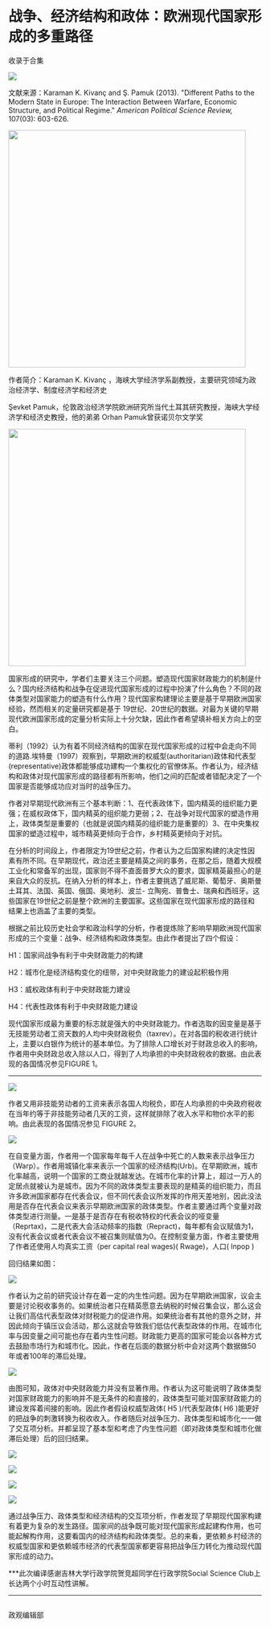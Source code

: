 # 战争、经济结构和政体：欧洲现代国家形成的多重路径


收录于合集

<img src='/images/615/2.png' width='auto' />

文献来源：Karaman K. Kivanç and Ş. Pamuk (2013). "Different Paths to the Modern
State in Europe: The Interaction Between Warfare, Economic Structure, and
Political Regime." _American Political Science Review,_ 107(03): 603-626.

 **<img src='/images/615/3.png' width='472' />**

作者简介：Karaman K. Kivanç ，海峡大学经济学系副教授，主要研究领域为政治经济学、制度经济学和经济史

Şevket Pamuk，伦敦政治经济学院欧洲研究所当代土耳其研究教授，海峡大学经济学和经济史教授，他的弟弟 Orhan Pamuk曾获诺贝尔文学奖

 **<img src='/images/615/4.png' width='472' />**

  

国家形成的研究中，学者们主要关注三个问题。塑造现代国家财政能力的机制是什么？国内经济结构和战争在促进现代国家形成的过程中扮演了什么角色？不同的政体类型对国家能力的塑造有什么作用？现代国家构建理论主要是基于早期欧洲国家经验，然而相关的定量研究都是基于
19世纪、20世纪的数据。对最为关键的早期现代欧洲国家形成的定量分析实际上十分欠缺，因此作者希望填补相关方向上的空白。

蒂利（1992）认为有着不同经济结构的国家在现代国家形成的过程中会走向不同的道路.埃特曼（1997）观察到，早期欧洲的权威型(authoritarian)政体和代表型(representative)政体都能够成功建构一个集权化的官僚体系。作者认为，经济结构和政体对现代国家形成的路径都有所影响，他们之间的匹配或者错配决定了一个国家是否能够成功应对当时的战争压力。

作者对早期现代欧洲有三个基本判断：1、在代表政体下，国内精英的组织能力更强；在威权政体下，国内精英的组织能力更弱；2、在战争对现代国家的塑造作用上，政体类型是重要的（也就是说国内精英的组织能力是重要的）3、在中央集权国家的塑造过程中，城市精英更倾向于合作，乡村精英更倾向于对抗。

在分析的时间段上，作者限定为19世纪之前，作者认为之后国家构建的决定性因素有所不同。在早期现代，政治还主要是精英之间的事务，在那之后，随着大规模工业化和常备军的出现，国家则不得不直面普罗大众的要求，国家精英最担心的是来自大众的反抗。在纳入分析的样本上，作者主要挑选了威尼斯、葡萄牙、奥斯曼土耳其、法国、英国、俄国、奥地利、波兰-
立陶宛、普鲁士、瑞典和西班牙。这些国家在19世纪之前是整个欧洲的主要国家。这些国家在现代国家形成的路径和结果上也涵盖了主要的类型。

根据之前比较历史社会学和政治科学的分析，作者提炼除了影响早期欧洲现代国家形成的三个变量：战争、经济结构和政体类型。由此作者提出了四个假设：

H1：国家间战争有利于中央财政能力的构建

H2：城市化是经济结构变化的纽带，对中央财政能力的建设起积极作用

H3：威权政体有利于中央财政能力建设

H4：代表性政体有利于中央财政能力建设

现代国家形成最为重要的标志就是强大的中央财政能力。作者选取的因变量是基于无技能劳动者工资天数的人均中央财政税负（taxrev）。在对各国的税收进行统计上，主要以白银作为统计的基本单位。为了排除人口增长对于财政总收入的影响，作者用中央财政总收入除以人口，得到了人均承担的中央财政税收的数据。由此表现的各国情况参见FIGURE
1。

 ****

  

![](/images/615/5.png)

  

作者又用非技能劳动者的工资来表示各国人均税负，即在人均承担的中央政府税收在当年约等于非技能劳动者几天的工资，这样就排除了收入水平和物价水平的影响。由此表现的各国情况参见
FIGURE 2。

  

![](/images/615/6.png)

  

在自变量方面，作者用一个国家每年每千人在战争中死亡的人数来表示战争压力（Warp）。作者用城镇化率来表示一个国家的经济结构(Urb)。在早期欧洲，城市化率越高，说明一个国家的工商业就越发达。在城市化率的计算上，超过一万人的定居点就被认为是城市。因为不同的政体类型主要表现的是精英的组织能力，而且许多欧洲国家都存在代表会议，但不同代表会议所发挥的作用天差地别，因此没法用是否存在代表会议来表示早期欧洲国家的政体类型。作者主要通过两个变量对政体类型进行测量。一是基于是否存在有税收特权的代表会议的哑变量（Reprtax)，二是代表大会活动频率的指数（Repract)，每年都有会议赋值为1，没有代表会议或者代表会议不被召集则赋值为0。在控制变量方面，作者主要使用了作者还使用人均真实工资（per
capital real wages)( Rwage)，人口( lnpop )

回归结果如图：

  

![](/images/615/7.png)

  

作者认为之前的研究设计存在着一定的内生性问题。因为在早期欧洲国家，议会主要是讨论税收事务的。如果统治者只在精英愿意去纳税的时候召集会议，那么这会让我们高估代表型政体对财税能力的促进作用。如果统治者有其他的意外之财，并因此倾向于镇压议会活动，那么这就会导致我们低估代表型政体的作用。在城市化率与因变量之间可能也存在着内生性问题。财政能力更高的国家可能会以各种方式去鼓励市场行为和城市化。因此，作者在后面的数据分析中会对这两个数据做50年或者100年的滞后处理。

  

![](/images/615/8.png)

  

由图可知，政体对中央财政能力并没有显著作用。作者认为这可能说明了政体类型对国家财政能力的影响并不是无条件的和直接的，政体类型可能对国家财政能力的建设发挥着间接的影响。因此作者假设权威型政体(
H5 )/代表型政体( H6
)能更好的把战争的刺激转换为税收收入。作者随后对战争压力、政体类型和城市化一一做了交互项分析。并都呈现了基本型和考虑了内生性问题（即对政体类型和城市化做滞后处理）后的回归结果。

  

![](/images/615/9.png)

  

![](/images/615/10.png)

  

![](/images/615/11.png)

  

![](/images/615/12.png)

  

通过战争压力、政体类型和经济结构的交互项分析，作者发现了早期现代国家构建有着更为复杂的发生路径。国家间的战争既可能对现代国家形成起建构作用，也可能起解构作用，这要看国内的经济结构和政体类型。总的来看，更依赖乡村经济的权威型国家和更依赖城市经济的代表型国家都更容易把战争压力转化为推动现代国家形成的动力。

  

***此次编译感谢吉林大学行政学院贺竞超同学在行政学院Social Science Club上长达两个小时互动性讲解。

****  

  

  

![]()

政观编辑部

